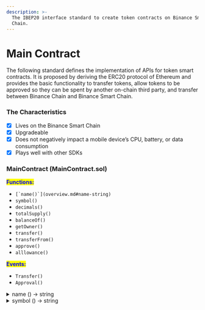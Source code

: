 ```yaml
---
description: >-
  The IBEP20 interface standard to create token contracts on Binance Smart
  Chain.
---
```


# Main Contract

The following standard defines the implementation of APIs for token smart contracts. It is proposed by deriving the ERC20 protocol of Ethereum and provides the basic functionality to transfer tokens, allow tokens to be approved so they can be spent by another on-chain third party, and transfer between Binance Chain and Binance Smart Chain.

### The Characteristics

* [x] Lives on the Binance Smart Chain
* [x] Upgradeable
* [x] Does not negatively impact a mobile device’s CPU, battery, or data consumption
* [x] Plays well with other SDKs

### MainContract (MainContract.sol)

<mark style="color:blue;">**Functions:**</mark>

* ``[`name()`](overview.md#name-string)``
* `symbol()`
* `decimals()`
* `totalSupply()`
* `balanceOf()`
* `getOwner()`
* `transfer()`
* `transferFrom()`
* `approve()`
* `alllowance()`

<mark style="color:blue;">**Events:**</mark>

* `Transfer()`
* `Approval()`

<details>

<summary>name () → string </summary>

Returns the name of the token - e.g. "MyToken".

</details>

<details>

<summary>symbol () → string </summary>



</details>
